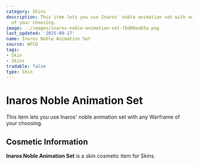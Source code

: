 ```yaml
---
category: Skins
description: This item lets you use Inaros' noble animation set with any Warframe
  of your choosing.
image: ../images/inaros-noble-animation-set-fbd06ea65a.png
last_updated: '2025-09-17'
name: Inaros Noble Animation Set
source: WFCD
tags:
- Skin
- Skins
tradable: false
type: Skin
---
```


# Inaros Noble Animation Set

This item lets you use Inaros' noble animation set with any Warframe of your choosing.

## Cosmetic Information

**Inaros Noble Animation Set** is a skin cosmetic item for Skins.

